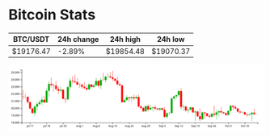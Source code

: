 # Bitcoin Stats

BTC/USDT|24h change|24h high|24h low|
|---|---|---|---|
|$19176.47|-2.89%|$19854.48|$19070.37|

<img src="./chart.svg">
